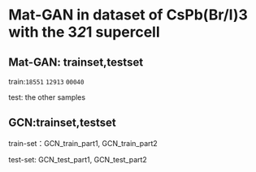 Mat-GAN in dataset of CsPb(Br/I)3 with the 3*2*1 supercell
===========================================================
Mat-GAN: trainset,testset
--------------------
train:`18551` `12913` `00040`

test: the other samples

GCN:trainset,testset
-----------
train-set：GCN_train_part1, GCN_train_part2

test-set: GCN_test_part1, GCN_test_part2

